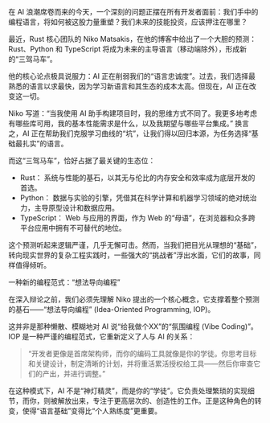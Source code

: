 在 AI 浪潮席卷而来的今天，一个深刻的问题正摆在所有开发者面前：我们手中的编程语言，将如何被这股力量重塑？我们未来的技能投资，应该押注在哪里？

最近，Rust 核心团队的 Niko Matsakis，在他的博客中给出了一个大胆的预测：Rust、Python 和 TypeScript 将成为未来的主导语言（移动端除外），形成新的“三驾马车”。

他的核心论点极具说服力：AI 正在削弱我们的“语言忠诚度”。过去，我们选择最熟悉的语言以求最快，因为学习新语言和其生态的成本太高。但现在，AI 正在改变这一切。

Niko 写道：“当我使用 AI 助手构建项目时，我的思维方式不同了。我更多地考虑有哪些库可用，我的基本性能需求是什么，以及我期望与哪些平台集成。” 换言之，AI 正在帮助我们克服学习曲线的“坑”，让我们得以回归本源，为任务选择“基础最扎实”的语言。

而这“三驾马车”，恰好占据了最关键的生态位：

- Rust： 系统与性能的基石，以其无与伦比的内存安全和效率成为底层开发的首选。
- Python： 数据与实验的引擎，凭借其在科学计算和机器学习领域的绝对统治力，主导原型设计和数据应用。
- TypeScript： Web 与应用的界面，作为 Web 的“母语”，在浏览器和众多跨平台应用中拥有不可替代的地位。

这个预测听起来逻辑严谨，几乎无懈可击。然而，当我们把目光从理想的“基础”，转向现实世界的复杂工程实践时，一些强大的“挑战者”浮出水面，它们的故事，同样值得倾听。



一种新的编程范式：“想法导向编程”

在深入辩论之前，我们必须先理解 Niko 提出的一个核心概念，它支撑着整个预测的基石——“想法导向编程” (Idea-Oriented Programming, IOP)。

这并非是那种懒散、模糊地对 AI 说“给我做个XX”的“氛围编程 (Vibe Coding)”。IOP 是一种严谨的编程范式，它重新定义了人与 AI 的关系：

> “开发者更像是首席架构师，而你的编码工具就像是你的学徒。你思考目标和关键设计，制定清晰的计划，并将重活累活授权给工具——然后你审查它们的产出，并进行调整。”

在这种模式下，AI 不是“神灯精灵”，而是你的“学徒”。它负责处理繁琐的实现细节，而你，则被解放出来，专注于更高层次的、创造性的工作。正是这种角色的转变，使得“语言基础”变得比“个人熟练度”更重要。